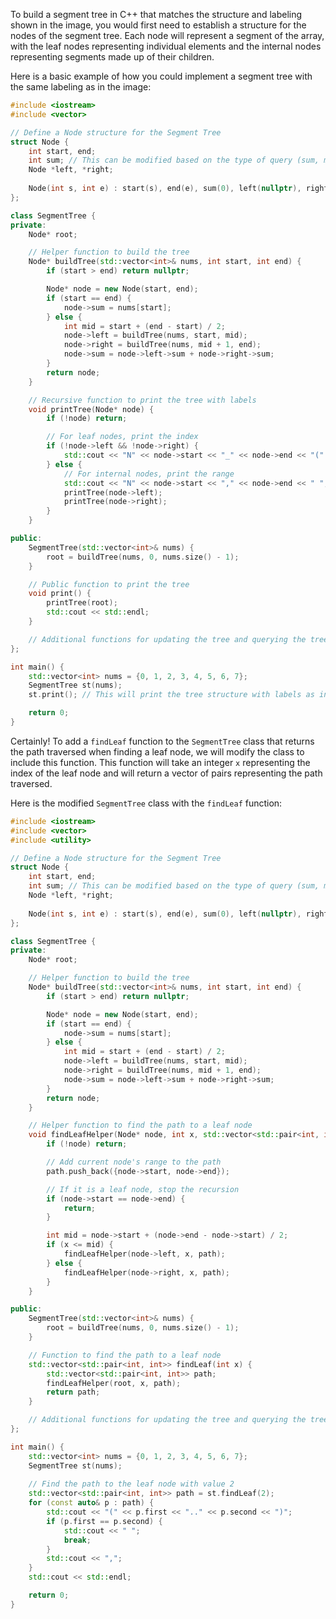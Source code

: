 To build a segment tree in C++ that matches the structure and labeling shown in the image, you would first need to establish a structure for the nodes of the segment tree. Each node will represent a segment of the array, with the leaf nodes representing individual elements and the internal nodes representing segments made up of their children.

Here is a basic example of how you could implement a segment tree with the same labeling as in the image:

```cpp
#include <iostream>
#include <vector>

// Define a Node structure for the Segment Tree
struct Node {
    int start, end;
    int sum; // This can be modified based on the type of query (sum, min, max, etc.)
    Node *left, *right;
    
    Node(int s, int e) : start(s), end(e), sum(0), left(nullptr), right(nullptr) {}
};

class SegmentTree {
private:
    Node* root;

    // Helper function to build the tree
    Node* buildTree(std::vector<int>& nums, int start, int end) {
        if (start > end) return nullptr;

        Node* node = new Node(start, end);
        if (start == end) {
            node->sum = nums[start];
        } else {
            int mid = start + (end - start) / 2;
            node->left = buildTree(nums, start, mid);
            node->right = buildTree(nums, mid + 1, end);
            node->sum = node->left->sum + node->right->sum;
        }
        return node;
    }

    // Recursive function to print the tree with labels
    void printTree(Node* node) {
        if (!node) return;

        // For leaf nodes, print the index
        if (!node->left && !node->right) {
            std::cout << "N" << node->start << "_" << node->end << "(" << node->sum << ") ";
        } else {
            // For internal nodes, print the range
            std::cout << "N" << node->start << "," << node->end << " ";
            printTree(node->left);
            printTree(node->right);
        }
    }

public:
    SegmentTree(std::vector<int>& nums) {
        root = buildTree(nums, 0, nums.size() - 1);
    }

    // Public function to print the tree
    void print() {
        printTree(root);
        std::cout << std::endl;
    }

    // Additional functions for updating the tree and querying the tree can be added here
};

int main() {
    std::vector<int> nums = {0, 1, 2, 3, 4, 5, 6, 7};
    SegmentTree st(nums);
    st.print(); // This will print the tree structure with labels as in the provided image

    return 0;
}

```


Certainly! To add a `findLeaf` function to the `SegmentTree` class that returns the path traversed when finding a leaf node, we will modify the class to include this function. This function will take an integer `x` representing the index of the leaf node and will return a vector of pairs representing the path traversed.

Here is the modified `SegmentTree` class with the `findLeaf` function:

```cpp
#include <iostream>
#include <vector>
#include <utility>

// Define a Node structure for the Segment Tree
struct Node {
    int start, end;
    int sum; // This can be modified based on the type of query (sum, min, max, etc.)
    Node *left, *right;
    
    Node(int s, int e) : start(s), end(e), sum(0), left(nullptr), right(nullptr) {}
};

class SegmentTree {
private:
    Node* root;

    // Helper function to build the tree
    Node* buildTree(std::vector<int>& nums, int start, int end) {
        if (start > end) return nullptr;

        Node* node = new Node(start, end);
        if (start == end) {
            node->sum = nums[start];
        } else {
            int mid = start + (end - start) / 2;
            node->left = buildTree(nums, start, mid);
            node->right = buildTree(nums, mid + 1, end);
            node->sum = node->left->sum + node->right->sum;
        }
        return node;
    }

    // Helper function to find the path to a leaf node
    void findLeafHelper(Node* node, int x, std::vector<std::pair<int, int>>& path) {
        if (!node) return;

        // Add current node's range to the path
        path.push_back({node->start, node->end});

        // If it is a leaf node, stop the recursion
        if (node->start == node->end) {
            return;
        }

        int mid = node->start + (node->end - node->start) / 2;
        if (x <= mid) {
            findLeafHelper(node->left, x, path);
        } else {
            findLeafHelper(node->right, x, path);
        }
    }

public:
    SegmentTree(std::vector<int>& nums) {
        root = buildTree(nums, 0, nums.size() - 1);
    }

    // Function to find the path to a leaf node
    std::vector<std::pair<int, int>> findLeaf(int x) {
        std::vector<std::pair<int, int>> path;
        findLeafHelper(root, x, path);
        return path;
    }

    // Additional functions for updating the tree and querying the tree can be added here
};

int main() {
    std::vector<int> nums = {0, 1, 2, 3, 4, 5, 6, 7};
    SegmentTree st(nums);
    
    // Find the path to the leaf node with value 2
    std::vector<std::pair<int, int>> path = st.findLeaf(2);
    for (const auto& p : path) {
        std::cout << "(" << p.first << ".." << p.second << ")";
        if (p.first == p.second) {
            std::cout << " ";
            break;
        }
        std::cout << ",";
    }
    std::cout << std::endl;

    return 0;
}

```


